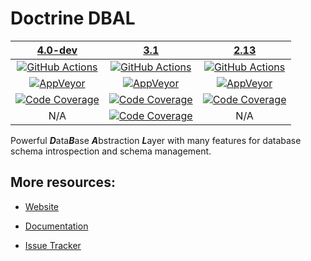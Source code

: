 # Doctrine DBAL

| [4.0-dev][4.0] | [3.1][3.1] | [2.13][2.13] |
|:----------------:|:----------:|:----------:|
| [![GitHub Actions][GA 4.0 image]][GA 4.0] | [![GitHub Actions][GA 3.1 image]][GA 3.1] | [![GitHub Actions][GA 2.13 image]][GA 2.13] |
| [![AppVeyor][AppVeyor 4.0 image]][AppVeyor 4.0] | [![AppVeyor][AppVeyor 3.1 image]][AppVeyor 3.1] | [![AppVeyor][AppVeyor 2.13 image]][AppVeyor 2.13] |
| [![Code Coverage][Coverage image]][CodeCov 4.0] | [![Code Coverage][Coverage 3.1 image]][CodeCov 3.1] | [![Code Coverage][Coverage 2.13 image]][CodeCov 2.13] |
| N/A | [![Code Coverage][TypeCov 3.1 image]][TypeCov 3.1] | N/A |

Powerful ***D***ata***B***ase ***A***bstraction ***L***ayer with many features for database schema introspection and schema management.

## More resources:

* [Website](http://www.doctrine-project.org/projects/dbal.html)
* [Documentation](http://docs.doctrine-project.org/projects/doctrine-dbal/en/latest/)
* [Issue Tracker](https://github.com/doctrine/dbal/issues)

  [Coverage image]: https://codecov.io/gh/doctrine/dbal/branch/4.0.x/graph/badge.svg
  [4.0]: https://github.com/doctrine/dbal/tree/4.0.x
  [CodeCov 4.0]: https://codecov.io/gh/doctrine/dbal/branch/4.0.x
  [AppVeyor 4.0]: https://ci.appveyor.com/project/doctrine/dbal/branch/4.0.x
  [AppVeyor 4.0 image]: https://ci.appveyor.com/api/projects/status/i88kitq8qpbm0vie/branch/4.0.x?svg=true
  [GA 4.0]: https://github.com/doctrine/dbal/actions?query=workflow%3A%22Continuous+Integration%22+branch%3A4.0.x
  [GA 4.0 image]: https://github.com/doctrine/dbal/workflows/Continuous%20Integration/badge.svg

  [Coverage 3.1 image]: https://codecov.io/gh/doctrine/dbal/branch/3.1.x/graph/badge.svg
  [3.1]: https://github.com/doctrine/dbal/tree/3.1.x
  [CodeCov 3.1]: https://codecov.io/gh/doctrine/dbal/branch/3.1.x
  [AppVeyor 3.1]: https://ci.appveyor.com/project/doctrine/dbal/branch/3.1.x
  [AppVeyor 3.1 image]: https://ci.appveyor.com/api/projects/status/i88kitq8qpbm0vie/branch/3.1.x?svg=true
  [GA 3.1]: https://github.com/doctrine/dbal/actions?query=workflow%3A%22Continuous+Integration%22+branch%3A3.1.x
  [GA 3.1 image]: https://github.com/doctrine/dbal/workflows/Continuous%20Integration/badge.svg?branch=3.1.x

  [Coverage 2.13 image]: https://codecov.io/gh/doctrine/dbal/branch/2.13.x/graph/badge.svg
  [2.13]: https://github.com/doctrine/dbal/tree/2.13.x
  [CodeCov 2.13]: https://codecov.io/gh/doctrine/dbal/branch/2.13.x
  [AppVeyor 2.13]: https://ci.appveyor.com/project/doctrine/dbal/branch/2.13.x
  [AppVeyor 2.13 image]: https://ci.appveyor.com/api/projects/status/i88kitq8qpbm0vie/branch/2.13.x?svg=true
  [GA 2.13]: https://github.com/doctrine/dbal/actions?query=workflow%3A%22Continuous+Integration%22+branch%3A2.13.x
  [GA 2.13 image]: https://github.com/doctrine/dbal/workflows/Continuous%20Integration/badge.svg?branch=2.13.x
  [TypeCov 3.1]: https://shepherd.dev/github/doctrine/dbal
  [TypeCov 3.1 image]: https://shepherd.dev/github/doctrine/dbal/coverage.svg
